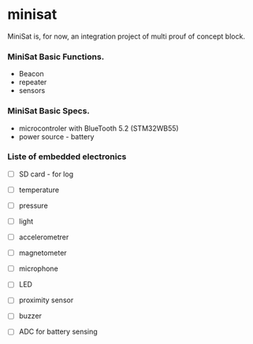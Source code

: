 # minisat
MiniSat is, for now, an integration project of multi prouf of concept block.

### MiniSat Basic Functions.
 - Beacon
 - repeater
 - sensors

### MiniSat Basic Specs.

- microcontroler with BlueTooth 5.2 (STM32WB55)
- power source - battery

### Liste of embedded electronics
- [ ] SD card - for log
- [ ] temperature
- [ ] pressure
- [ ] light
- [ ] accelerometrer
- [ ] magnetometer
- [ ] microphone
- [ ] LED
- [ ] proximity sensor
- [ ] buzzer
- [ ] ADC for battery sensing

